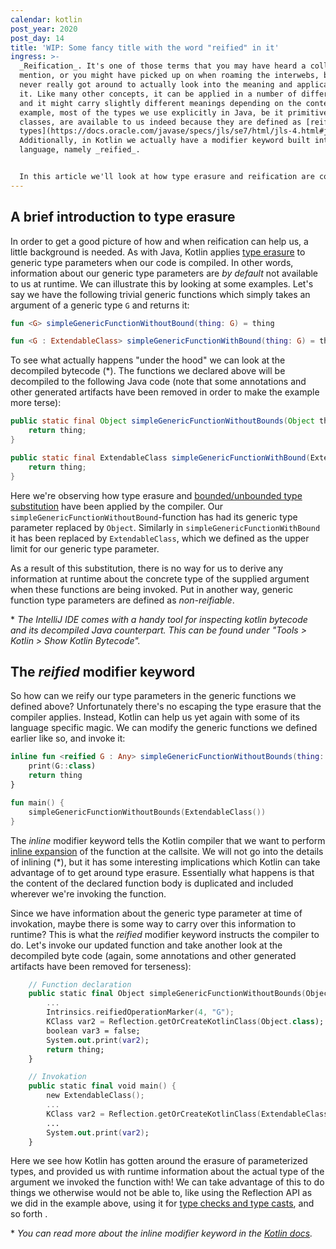 ```yaml
---
calendar: kotlin
post_year: 2020
post_day: 14
title: 'WIP: Some fancy title with the word "reified" in it'
ingress: >-
  _Reification_. It's one of those terms that you may have heard a colleague
  mention, or you might have picked up on when roaming the interwebs, but you
  never really got around to actually look into the meaning and application of
  it. Like many other concepts, it can be applied in a number of different ways
  and it might carry slightly different meanings depending on the context. For
  example, most of the types we use explicitly in Java, be it primitive types or
  classes, are available to us indeed because they are defined as [reifiable
  types](https://docs.oracle.com/javase/specs/jls/se7/html/jls-4.html#jls-4.7).
  Additionally, in Kotlin we actually have a modifier keyword built into the
  language, namely _reified_.


  In this article we'll look at how type erasure and reification are connected, and more specifically how we can combine _inline functions_ and _reified_ generic type parameters in Kotlin to achieve things in generic functions that we normally would not be able to.
---
```

## A brief introduction to type erasure

In order to get a good picture of how and when reification can help us, a little background is needed. As with Java, Kotlin applies [type erasure](https://kotlinlang.org/docs/reference/generics.html#type-erasure) to generic type parameters when our code is compiled. In other words, information about our generic type parameters are _by default_ not available to us at runtime. We can illustrate this by looking at some examples. Let's say we have the following trivial generic functions which simply takes an argument of a generic type `G` and returns it:

```kotlin
fun <G> simpleGenericFunctionWithoutBound(thing: G) = thing

fun <G : ExtendableClass> simpleGenericFunctionWithBound(thing: G) = thing
```

To see what actually happens "under the hood" we can look at the decompiled bytecode (\*). The functions we declared above will be decompiled to the following Java code (note that some annotations and other generated artifacts have been removed in order to make the example more terse):

```java
public static final Object simpleGenericFunctionWithoutBounds(Object thing) {
    return thing;
}

public static final ExtendableClass simpleGenericFunctionWithBound(ExtendableClass thing) {
    return thing;
}
```

Here we're observing how type erasure and [bounded/unbounded type substitution](https://docs.oracle.com/javase/tutorial/java/generics/erasure.html) have been applied by the compiler. Our `simpleGenericFunctionWithoutBound`-function has had its generic type parameter replaced by `Object`. Similarly in `simpleGenericFunctionWithBound` it has been replaced by `ExtendableClass`, which we defined as the upper limit for our generic type parameter.

As a result of this substitution, there is no way for us to derive any information at runtime about the concrete type of the supplied argument when these functions are being invoked. Put in another way, generic function type parameters are defined as _non-reifiable_.

\* _The IntelliJ IDE comes with a handy tool for inspecting kotlin bytecode and its decompiled Java counterpart. This can be found under "Tools > Kotlin > Show Kotlin Bytecode"._

## The _reified_ modifier keyword

So how can we reify our type parameters in the generic functions we defined above?
Unfortunately there's no escaping the type erasure that the compiler applies. Instead, Kotlin can help us yet again with some of its language specific magic. We can modify the generic functions we defined earlier like so, and invoke it:

```kotlin
inline fun <reified G : Any> simpleGenericFunctionWithoutBounds(thing: G): G {
    print(G::class)
    return thing
}

fun main() {
    simpleGenericFunctionWithoutBounds(ExtendableClass())
}
```

The _inline_ modifier keyword tells the Kotlin compiler that we want to perform [inline expansion](https://en.wikipedia.org/wiki/Inline_expansion) of the function at the callsite. We will not go into the details of inlining (\*), but it has some interesting implications which Kotlin can take advantage of to get around type erasure. Essentially what happens is that the content of the declared function body is duplicated and included wherever we're invoking the function.

Since we have information about the generic type parameter at time of invokation, maybe there is some way to carry over this information to runtime? This is what the _reified_ modifier keyword instructs the compiler to do. Let's invoke our updated function and take another look at the decompiled byte code (again, some annotations and other generated artifacts have been removed for terseness):

```kotlin
    // Function declaration
    public static final Object simpleGenericFunctionWithoutBounds(Object thing) {
        ...
        Intrinsics.reifiedOperationMarker(4, "G");
        KClass var2 = Reflection.getOrCreateKotlinClass(Object.class);
        boolean var3 = false;
        System.out.print(var2);
        return thing;
    }

    // Invokation
    public static final void main() {
        new ExtendableClass();
        ...
        KClass var2 = Reflection.getOrCreateKotlinClass(ExtendableClass.class);
        ...
        System.out.print(var2);
    }
```

Here we see how Kotlin has gotten around the erasure of parameterized types, and provided us with runtime information about the actual type of the argument we invoked the function with! We can take advantage of this to do things we otherwise would not be able to, like using the Reflection API as we did in the example above, using it for [type checks and type casts](https://github.com/JetBrains/kotlin/blob/master/spec-docs/reified-type-parameters.md), and so forth .

\* _You can read more about the inline modifier keyword in the [Kotlin docs](https://kotlinlang.org/docs/reference/inline-functions.html)._
